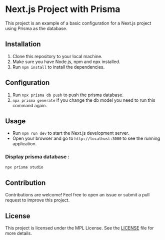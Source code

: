 # Next.js Project with Prisma

This project is an example of a basic configuration for a Next.js project using Prisma as the database.

## Installation

1. Clone this repository to your local machine.
2. Make sure you have Node.js, npm and npx installed.
3. Run `npm install` to install the dependencies.

## Configuration

1. Run `npx prisma db push` to push the prisma database.
2. `npx prisma generate` if you change the db model you need to run this command again.

## Usage

- Run `npm run dev` to start the Next.js development server.
- Open your browser and go to `http://localhost:3000` to see the running application.

### Display prisma database :
```bash
npx prisma studio
```


## Contribution

Contributions are welcome! Feel free to open an issue or submit a pull request to improve this project.

## License

This project is licensed under the MPL License. See the [LICENSE](LICENSE) file for more details.
